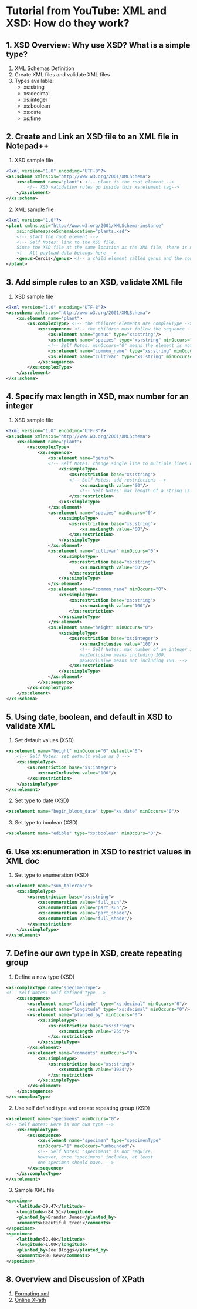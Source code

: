 # Tutorial from YouTube: XML and XSD: How do they work?
## 1. XSD Overview: Why use XSD? What is a simple type?
1. XML Schemas Definition
2. Create XML files and validate XML files
3. Types available:
    * xs:string
    * xs:decimal
    * xs:integer
    * xs:boolean
    * xs:date
    * xs:time
## 2. Create and Link an XSD file to an XML file in Notepad++
1. XSD sample file
```xml
<?xml version="1.0" encoding="UTF-8"?>
<xs:schema xmlns:xs="http://www.w3.org/2001/XMLSchema">
	<xs:element name="plant"> <!-- plant is the root element -->
	    <!-- XSD validation rules go inside this xs:element tag-->
    </xs:element>
</xs:schema>
```
2. XML sample file
```xml
<?xml version="1.0"?>
<plant xmlns:xsi="http://www.w3.org/2001/XMLSchema-instance"
    xsi:noNamespaceSchemaLocation="plants.xsd">
    <!-- start the root element -->
    <!-- Self Notes: link to the XSD file.
	Since the XSD file at the same location as the XML file, there is no path in this case. -->
    <!-- All payload data belongs here -->
    <genus>Cercis</genus> <!-- a child element called genus and the content is Cercis -->
</plant>
```
## 3. Add simple rules to an XSD, validate XML file
1. XSD sample file
```xml
<?xml version="1.0" encoding="UTF-8"?>
<xs:schema xmlns:xs="http://www.w3.org/2001/XMLSchema">
	<xs:element name="plant">
		<xs:complexType> <!-- the children elements are complexType -->
			<xs:sequence> <!-- the children must follow the sequence -->
				<xs:element name="genus" type="xs:string"/>
				<xs:element name="species" type="xs:string" minOccurs="0"/>
				<!-- Self Notes: minOccurs="0" means the element is not required -->
				<xs:element name="common_name" type="xs:string" minOccurs="0"/>
				<xs:element name="cultivar" type="xs:string" minOccurs="0"/>
			</xs:sequence>
		</xs:complexType>
	</xs:element>
</xs:schema>
```
## 4. Specify max length in XSD, max number for an integer
1. XSD sample file
```xml
<?xml version="1.0" encoding="UTF-8"?>
<xs:schema xmlns:xs="http://www.w3.org/2001/XMLSchema">
	<xs:element name="plant">
		<xs:complexType>
			<xs:sequence>
				<xs:element name="genus">
				<!-- Self Notes: change single line to multiple lines of element -->
					<xs:simpleType>
						<xs:restriction base="xs:string">
						<!-- Self Notes: add restrictions -->
							<xs:maxLength value="60"/>
							<!-- Self Notes: max length of a string is 60 -->
						</xs:restriction>
					</xs:simpleType>
				</xs:element>
				<xs:element name="species" minOccurs="0">
					<xs:simpleType>
						<xs:restriction base="xs:string">
							<xs:maxLength value="60"/>
						</xs:restriction>
					</xs:simpleType>
				</xs:element>
				<xs:element name="cultivar" minOccurs="0">
					<xs:simpleType>
						<xs:restriction base="xs:string">
							<xs:maxLength value="60"/>
						</xs:restriction>
					</xs:simpleType>
				</xs:element>
				<xs:element name="common_name" minOccurs="0">
					<xs:simpleType>
						<xs:restriction base="xs:string">
							<xs:maxLength value="100"/>
						</xs:restriction>
					</xs:simpleType>
				</xs:element>
				<xs:element name="height" minOccurs="0">
					<xs:simpleType>
						<xs:restriction base="xs:integer">
							<xs:maxInclusive value="100"/>
							<!-- Self Notes: max number of an integer is 100.
							maxInclusive means including 100.
							maxExclusive means not including 100. -->
						</xs:restriction>
					</xs:simpleType>
				</xs:element>
			</xs:sequence>
		</xs:complexType>
	</xs:element>
</xs:schema>
```
## 5. Using date, boolean, and default in XSD to validate XML
1. Set default values (XSD)
```xml
<xs:element name="height" minOccurs="0" default="0">
	<!-- Self Notes: set default value as 0 -->
	<xs:simpleType>
		<xs:restriction base="xs:integer">
			<xs:maxInclusive value="100"/>
		</xs:restriction>
	</xs:simpleType>
</xs:element>
```
2. Set type to date (XSD)
```xml
<xs:element name="begin_bloom_date" type="xs:date" minOccurs="0"/>
```
3. Set type to boolean (XSD)
```xml
<xs:element name="edible" type="xs:boolean" minOccurs="0"/>
```
## 6. Use xs:enumeration in XSD to restrict values in XML doc
1. Set type to enumeration (XSD)
```xml
<xs:element name="sun_tolerance">
	<xs:simpleType>
		<xs:restriction base="xs:string">
			<xs:enumeration value="full_sun"/>
			<xs:enumeration value="part_sun"/>
			<xs:enumeration value="part_shade"/>
			<xs:enumeration value="full_shade"/>
		</xs:restriction>
	</xs:simpleType>
</xs:element>
```
## 7. Define our own type in XSD, create repeating group
1. Define a new type (XSD)
```xml
<xs:complexType name="specimenType">
<!-- Self Notes: Self defined type -->
	<xs:sequence>
		<xs:element name="latitude" type="xs:decimal" minOccurs="0"/>
		<xs:element name="longitude" type="xs:decimal" minOccurs="0"/>
		<xs:element name="planted_by" minOccurs="0">
			<xs:simpleType>
				<xs:restriction base="xs:string">
					<xs:maxLength value="255"/>
				</xs:restriction>
			</xs:simpleType>
		</xs:element>
		<xs:element name="comments" minOccurs="0">
			<xs:simpleType>
				<xs:restriction base="xs:string">
					<xs:maxLength value="1024"/>
				</xs:restriction>
			</xs:simpleType>
		</xs:element>
	</xs:sequence>
</xs:complexType>
```
2. Use self defined type and create repeating group (XSD)
```xml
<xs:element name="specimens" minOccurs="0">
<!-- Self Notes: Here is our own type -->
	<xs:complexType>
		<xs:sequence>
			<xs:element name="specimen" type="specimenType"
			minOccurs="1" maxOccurs="unbounded"/>
			<!-- Self Notes: "specimens" is not require.
			However, once "specimens" includes, at least
			one specimen should have. -->
		</xs:sequence>
	</xs:complexType>
</xs:element>
```
3. Sample XML file
```xml
<specimen>
	<latitude>39.47</latitude>
	<longitude>-84.51</longitude>
	<planted_by>Brandan Jones</planted_by>
	<comments>Beautiful tree!</comments>
</specimen>
<specimen>
	<latitude>52.40</latitude>
	<longitude>1.00</longitude>
	<planted_by>Joe Bloggs</planted_by>
	<comments>RBG Kew</comments>
</specimen>
```
## 8. Overview and Discussion of XPath
1. [Formating xml](https://codebeautify.org/xmlviewer)
2. [Online XPath](https://www.freeformatter.com/xpath-tester.html)
